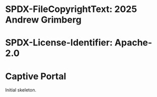 # SPDX-FileCopyrightText: 2025 Andrew Grimberg
# SPDX-License-Identifier: Apache-2.0

# Captive Portal

Initial skeleton.
